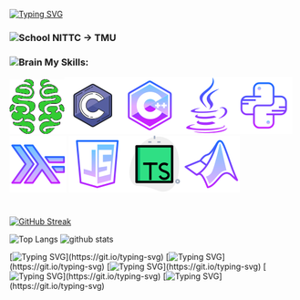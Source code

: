 [![Typing SVG](https://readme-typing-svg.demolab.com?font=Fira+Code&size=100&pause=1000&center=true&vCenter=true&random=true&width=600&height=150&lines=cijb_7724)](https://git.io/typing-svg)



### <img src="https://raw.githubusercontent.com/Tarikul-Islam-Anik/Animated-Fluent-Emojis/master/Emojis/Travel%20and%20places/School.png" alt="School" width="36" height="36" /> NITTC -> TMU

### <img src="https://raw.githubusercontent.com/Tarikul-Islam-Anik/Animated-Fluent-Emojis/master/Emojis/Hand%20gestures/Brain.png" alt="Brain" width="36" height="36" /> My Skills: 


![Brainfuck](pngs/brainfuck_green.png)![C](pngs/c.png)![C++](pngs/cpp.png)![Java](pngs/java.png)![Python](pngs/python.png)![Haskell](pngs/haskell.png)
![JavaScript](pngs/javascript.png)![TypeScript](pngs/typescript.png)![Matlab](pngs/matlab.png)

# 
[![GitHub Streak](https://streak-stats.demolab.com?user=cijb-7724&theme=tokyonight&hide_border=false&border_radius=8.3&date_format=%5BY.%5Dn.j)](https://git.io/streak-stats)

<p align="left"> 
  <img alt="Top Langs" height="150px" src="https://github-readme-stats.vercel.app/api/top-langs/?username=cijb-7724&layout=compact&show_icons=true&theme=tokyonight" />
  <img alt="github stats" height="150px" src="https://github-readme-stats.vercel.app/api?username=cijb-7724&theme=tokyonight&show_icons=ture" />
</p>




[![Typing SVG](https://readme-typing-svg.demolab.com?font=Fira+Code&size=20&pause=1000&color=FA8072&center=true&vCenter=true&random=true&width=900&height=10&lines=...................................................................)](https://git.io/typing-svg)
[![Typing SVG](https://readme-typing-svg.demolab.com?font=Fira+Code&size=20&pause=800&color=FA8072&center=true&vCenter=true&random=true&width=900&height=10&lines=...................................................................)](https://git.io/typing-svg)
[![Typing SVG](https://readme-typing-svg.demolab.com?font=Fira+Code&size=20&pause=600&color=FA8072&center=true&vCenter=true&random=true&width=900&height=10&lines=...................................................................)](https://git.io/typing-svg)
[![Typing SVG](https://readme-typing-svg.demolab.com?font=Fira+Code&size=20&pause=400&color=FA8072&center=true&vCenter=true&random=true&width=900&height=10&lines=...................................................................)](https://git.io/typing-svg)
[![Typing SVG](https://readme-typing-svg.demolab.com?font=Fira+Code&size=20&pause=200&color=FA8072&center=true&vCenter=true&random=true&width=900&height=10&lines=...................................................................)](https://git.io/typing-svg)